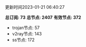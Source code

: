 更新时间2023-01-21 06:40:27

**总订阅: 73**
**总节点: 2407**
**有效节点: 372**
- trojan节点: 57
- v2ray节点: 143
- ss节点: 172
